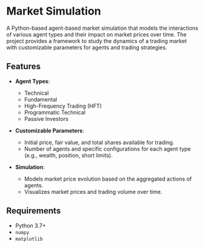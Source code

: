 # Market Simulation

A Python-based agent-based market simulation that models the interactions of various agent types and their impact on market prices over time. The project provides a framework to study the dynamics of a trading market with customizable parameters for agents and trading strategies.

## Features

- **Agent Types**:
  - Technical
  - Fundamental
  - High-Frequency Trading (HFT)
  - Programmatic Technical
  - Passive Investors

- **Customizable Parameters**:
  - Initial price, fair value, and total shares available for trading.
  - Number of agents and specific configurations for each agent type (e.g., wealth, position, short limits).

- **Simulation**:
  - Models market price evolution based on the aggregated actions of agents.
  - Visualizes market prices and trading volume over time.

## Requirements

- Python 3.7+
- `numpy`
- `matplotlib`


